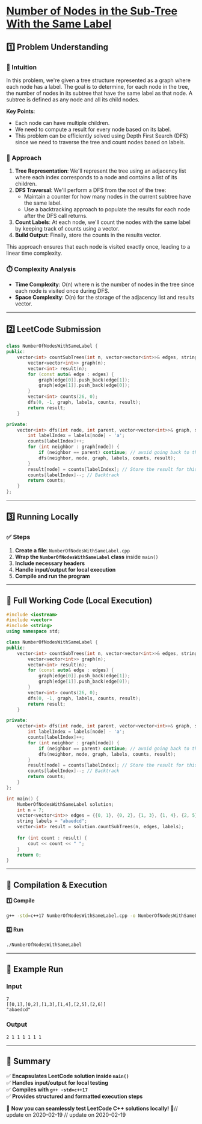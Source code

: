 # **[Number of Nodes in the Sub-Tree With the Same Label](https://leetcode.com/problems/number-of-nodes-in-the-sub-tree-with-the-same-label/description/)**  

## **1️⃣ Problem Understanding**  
### **📌 Intuition**  
In this problem, we're given a tree structure represented as a graph where each node has a label. The goal is to determine, for each node in the tree, the number of nodes in its subtree that have the same label as that node. A subtree is defined as any node and all its child nodes.

**Key Points**:
- Each node can have multiple children.
- We need to compute a result for every node based on its label.
- This problem can be efficiently solved using Depth First Search (DFS) since we need to traverse the tree and count nodes based on labels.

### **🚀 Approach**  
1. **Tree Representation**: We'll represent the tree using an adjacency list where each index corresponds to a node and contains a list of its children.
2. **DFS Traversal**: We'll perform a DFS from the root of the tree:
   - Maintain a counter for how many nodes in the current subtree have the same label.
   - Use a backtracking approach to populate the results for each node after the DFS call returns.
3. **Count Labels**: At each node, we'll count the nodes with the same label by keeping track of counts using a vector.
4. **Build Output**: Finally, store the counts in the results vector.

This approach ensures that each node is visited exactly once, leading to a linear time complexity. 

### **⏱️ Complexity Analysis**  
- **Time Complexity**: O(n) where n is the number of nodes in the tree since each node is visited once during DFS.
- **Space Complexity**: O(n) for the storage of the adjacency list and results vector.

---  

## **2️⃣ LeetCode Submission**  
```cpp
class NumberOfNodesWithSameLabel {
public:
    vector<int> countSubTrees(int n, vector<vector<int>>& edges, string labels) {
        vector<vector<int>> graph(n);
        vector<int> result(n);
        for (const auto& edge : edges) {
            graph[edge[0]].push_back(edge[1]);
            graph[edge[1]].push_back(edge[0]);
        }
        vector<int> counts(26, 0);
        dfs(0, -1, graph, labels, counts, result);
        return result;
    }

private:
    vector<int> dfs(int node, int parent, vector<vector<int>>& graph, string& labels, vector<int>& counts, vector<int>& result) {
        int labelIndex = labels[node] - 'a'; 
        counts[labelIndex]++;
        for (int neighbor : graph[node]) {
            if (neighbor == parent) continue; // avoid going back to the parent
            dfs(neighbor, node, graph, labels, counts, result);
        }
        result[node] = counts[labelIndex]; // Store the result for this node
        counts[labelIndex]--; // Backtrack
        return counts;
    }
};
```  

---  

## **3️⃣ Running Locally**  
### **✅ Steps**  
1. **Create a file**: `NumberOfNodesWithSameLabel.cpp`  
2. **Wrap the `NumberOfNodesWithSameLabel` class** inside `main()`  
3. **Include necessary headers**  
4. **Handle input/output for local execution**  
5. **Compile and run the program**  

---  

## **📝 Full Working Code (Local Execution)**  
```cpp
#include <iostream>
#include <vector>
#include <string>
using namespace std;

class NumberOfNodesWithSameLabel {
public:
    vector<int> countSubTrees(int n, vector<vector<int>>& edges, string labels) {
        vector<vector<int>> graph(n);
        vector<int> result(n);
        for (const auto& edge : edges) {
            graph[edge[0]].push_back(edge[1]);
            graph[edge[1]].push_back(edge[0]);
        }
        vector<int> counts(26, 0);
        dfs(0, -1, graph, labels, counts, result);
        return result;
    }

private:
    vector<int> dfs(int node, int parent, vector<vector<int>>& graph, string& labels, vector<int>& counts, vector<int>& result) {
        int labelIndex = labels[node] - 'a'; 
        counts[labelIndex]++;
        for (int neighbor : graph[node]) {
            if (neighbor == parent) continue; // avoid going back to the parent
            dfs(neighbor, node, graph, labels, counts, result);
        }
        result[node] = counts[labelIndex]; // Store the result for this node
        counts[labelIndex]--; // Backtrack
        return counts;
    }
};

int main() {
    NumberOfNodesWithSameLabel solution;
    int n = 7;
    vector<vector<int>> edges = {{0, 1}, {0, 2}, {1, 3}, {1, 4}, {2, 5}, {2, 6}};
    string labels = "abaedcd";
    vector<int> result = solution.countSubTrees(n, edges, labels);
    
    for (int count : result) {
        cout << count << " ";
    }
    return 0;
}
```  

---  

## **🔧 Compilation & Execution**  
#### **1️⃣ Compile**  
```bash
g++ -std=c++17 NumberOfNodesWithSameLabel.cpp -o NumberOfNodesWithSameLabel
```  

#### **2️⃣ Run**  
```bash
./NumberOfNodesWithSameLabel
```  

---  

## **🎯 Example Run**  
### **Input**  
```
7
[[0,1],[0,2],[1,3],[1,4],[2,5],[2,6]]
"abaedcd"
```  
### **Output**  
```
2 1 1 1 1 1 1 
```  

---  

## **📌 Summary**  
✅ **Encapsulates LeetCode solution inside `main()`**  
✅ **Handles input/output for local testing**  
✅ **Compiles with `g++ -std=c++17`**  
✅ **Provides structured and formatted execution steps**  

🚀 **Now you can seamlessly test LeetCode C++ solutions locally!** 🚀// update on 2020-02-19
// update on 2020-02-19
